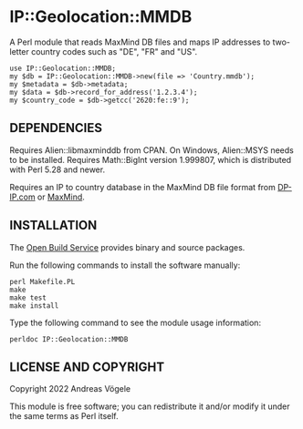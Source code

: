 # IP::Geolocation::MMDB

A Perl module that reads MaxMind DB files and maps IP addresses to two-letter
country codes such as "DE", "FR" and "US".

    use IP::Geolocation::MMDB;
    my $db = IP::Geolocation::MMDB->new(file => 'Country.mmdb');
    my $metadata = $db->metadata;
    my $data = $db->record_for_address('1.2.3.4');
    my $country_code = $db->getcc('2620:fe::9');

## DEPENDENCIES

Requires Alien::libmaxminddb from CPAN.  On Windows, Alien::MSYS needs to be
installed.  Requires Math::BigInt version 1.999807, which is distributed with
Perl 5.28 and newer.

Requires an IP to country database in the MaxMind DB file format from
[DP-IP.com](https://db-ip.com/) or [MaxMind](https://www.maxmind.com/).

## INSTALLATION

The [Open Build Service](https://build.opensuse.org/package/show/home:voegelas/perl-IP-Geolocation-MMDB)
provides binary and source packages.

Run the following commands to install the software manually:

    perl Makefile.PL
    make
    make test
    make install

Type the following command to see the module usage information:

    perldoc IP::Geolocation::MMDB

## LICENSE AND COPYRIGHT

Copyright 2022 Andreas Vögele

This module is free software; you can redistribute it and/or modify it under
the same terms as Perl itself.
